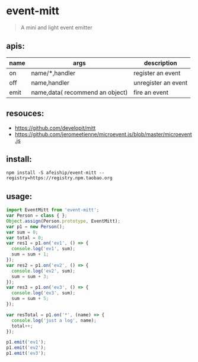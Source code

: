 # event-mitt
> A mini and light event emitter

## apis:
| name | args                            | description         |
|------|---------------------------------|---------------------|
| on   | name/*,handler                  | register an event   |
| off  | name,handler                    | unregister an event |
| emit | name,data( recommend an object) | fire an event       |

## resouces:
+ https://github.com/developit/mitt
+ https://github.com/jeromeetienne/microevent.js/blob/master/microevent.js

## install:
```shell
npm install -S afeiship/event-mitt --registry=https://registry.npm.taobao.org
```

## usage:
```js
import EventMitt from 'event-mitt';
var Person = class { };
Object.assign(Person.prototype, EventMitt);
var p1 = new Person();
var sum = 0;
var total = 0;
var res1 = p1.on('ev1', () => {
  console.log('ev1', sum);
  sum = sum + 1;
});
var res2 = p1.on('ev2', () => {
  console.log('ev2', sum);
  sum = sum + 3;
});
var res3 = p1.on('ev3', () => {
  console.log('ev3', sum);
  sum = sum + 5;
});

var resTotal = p1.on('*', (name) => {
  console.log('just a log', name);
  total++;
});

p1.emit('ev1');
p1.emit('ev2');
p1.emit('ev3');
```
